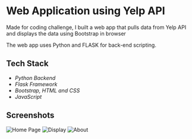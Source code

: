 # Web Application using Yelp API
Made for coding challenge, I built a web app that pulls data from Yelp API and displays the data using Bootstrap in browser

The web app uses Python and FLASK for back-end scripting.

## Tech Stack
- *Python Backend*
- *Flask Framework*
- *Bootstrap, HTML and CSS*
- *JavaScript*

## Screenshots
![Home Page](https://imgur.com/BMJPIre)
![Display](https://imgur.com/CQfG0eK)
![About](https://imgur.com/9ggt71g)
